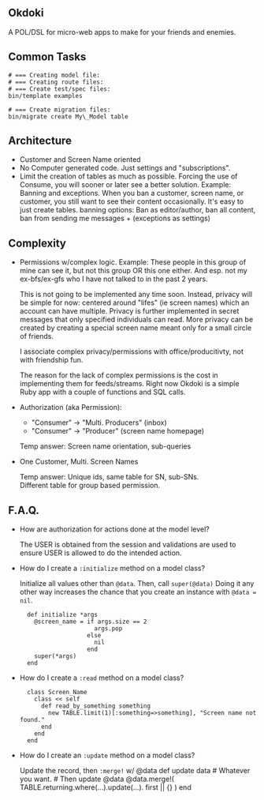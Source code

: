 
Okdoki
----------

A POL/DSL for micro-web apps to
make for your friends and enemies.

Common Tasks
-----------------

    # === Creating model file:
    # === Creating route files:
    # === Create test/spec files:
    bin/template examples

    # === Create migration files:
    bin/migrate create My\_Model table


Architecture
------------

* Customer and Screen Name oriented
* No Computer generated code. Just settings and "subscriptions".
* Limit the creation of tables as much as possible.
  Forcing the use of Consume, you will sooner or later see a better solution.
  Example: Banning and exceptions. When you ban a customer,
  screen name, or customer, you still want to see their content
  occasionally. It's easy to just create tables.
    banning options: Ban as editor/author, ban all content,
    ban from sending me messages + (exceptions as settings)

Complexity
----------

* Permissions w/complex logic. Example:
     These people in this group of mine can see it,
     but not this group OR this one either.
     And esp. not my ex-bfs/ex-gfs who I have
     not talked to in the past 2 years.

  This is not going to be implemented any time soon.
  Instead, privacy will be simple for now:
    centered around "lifes" (ie screen names) which
    an account can have multiple.
  Privacy is further implemented in secret messages that only
  specified individuals can read.
  More privacy can be created by creating a special screen name
  meant only for a small circle of friends.

  I associate complex privacy/permissions with office/producitivty,
  not with friendship fun.

  The reason for the lack of complex permissions is the cost
  in implementing them for feeds/streams.  Right now Okdoki
  is a simple Ruby app with a couple of functions and SQL calls.

* Authorization (aka Permission):
  * "Consumer" -> "Multi. Producers" (inbox)
  * "Consumer" -> "Producer"         (screen name homepage)

  Temp answer: Screen name orientation, sub-queries

* One Customer, Multi. Screen Names

  Temp answer:
    Unique ids, same table for SN, sub-SNs.
    <br />
    Different table for group based permission.

F.A.Q.
------

* How are authorization for actions done at the model level?

  The USER is obtained from the session and validations
  are used to ensure USER is allowed to do the intended
  action.

* How do I create a `:initialize` method on a model class?

  Initialize all values other than `@data`. Then, call `super(@data)`
  Doing it any other way increases the chance that you create
  an instance with `@data = nil`.

        def initialize *args
          @screen_name = if args.size == 2
                           args.pop
                         else
                           nil
                         end
          super(*args)
        end

* How do I create a `:read` method on a model class?

        class Screen_Name
          class << self
            def read_by_something something
              new TABLE.limit(1)[:something=>something], "Screen name not found."
            end
          end
        end

* How do I create an `:update` method on a model class?

  Update the record, then `:merge!` w/ @data
        def update data
          # Whatever you want.
          # Then update @data
          @data.merge!(
             TABLE.returning.where(...).update(...).
             first || {}
          )
        end










